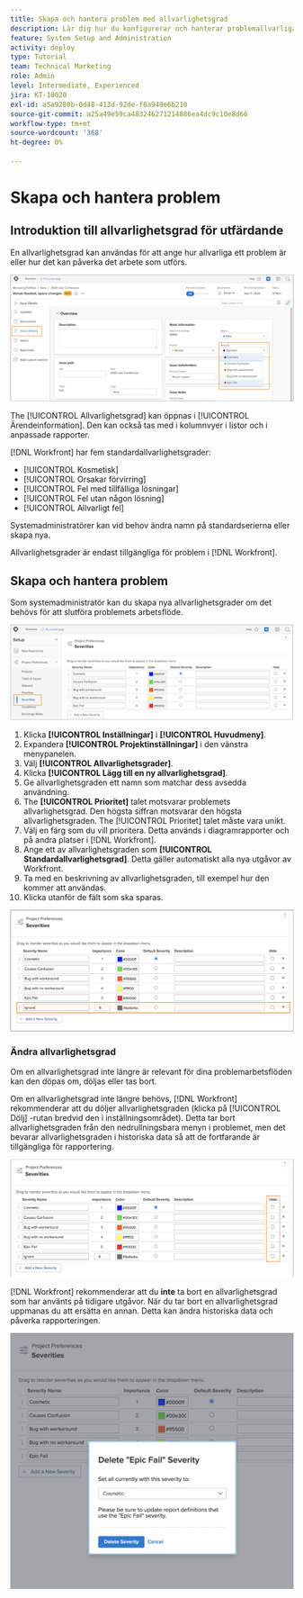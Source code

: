 ```yaml
---
title: Skapa och hantera problem med allvarlighetsgrad
description: Lär dig hur du konfigurerar och hanterar problemallvarliga problem.
feature: System Setup and Administration
activity: deploy
type: Tutorial
team: Technical Marketing
role: Admin
level: Intermediate, Experienced
jira: KT-10020
exl-id: a5a9280b-0d48-413d-92de-f6a949e6b210
source-git-commit: a25a49e59ca483246271214886ea4dc9c10e8d66
workflow-type: tm+mt
source-wordcount: '368'
ht-degree: 0%

---
```


# Skapa och hantera problem

## Introduktion till allvarlighetsgrad för utfärdande

En allvarlighetsgrad kan användas för att ange hur allvarliga ett problem är eller hur det kan påverka det arbete som utförs.

![[!UICONTROL Allvarlighetsgrad] i [!UICONTROL Ärendeinformation] window](assets/admin-fund-severity-issue-details.png)

The [!UICONTROL Allvarlighetsgrad] kan öppnas i [!UICONTROL Ärendeinformation]. Den kan också tas med i kolumnvyer i listor och i anpassade rapporter.

[!DNL Workfront] har fem standardallvarlighetsgrader:

* [!UICONTROL Kosmetisk]
* [!UICONTROL Orsakar förvirring]
* [!UICONTROL Fel med tillfälliga lösningar]
* [!UICONTROL Fel utan någon lösning]
* [!UICONTROL Allvarligt fel]

Systemadministratörer kan vid behov ändra namn på standardserierna eller skapa nya.

Allvarlighetsgrader är endast tillgängliga för problem i [!DNL Workfront].

## Skapa och hantera problem

Som systemadministratör kan du skapa nya allvarlighetsgrader om det behövs för att slutföra problemets arbetsflöde.

![[!UICONTROL Allvarlighetsgrader] sida in [!UICONTROL Inställningar]](assets/admin-fund-severity-section.png)

1. Klicka **[!UICONTROL Inställningar]** i **[!UICONTROL Huvudmeny]**.
1. Expandera **[!UICONTROL Projektinställningar]** i den vänstra menypanelen.
1. Välj **[!UICONTROL Allvarlighetsgrader]**.
1. Klicka **[!UICONTROL Lägg till en ny allvarlighetsgrad]**.
1. Ge allvarlighetsgraden ett namn som matchar dess avsedda användning.
1. The **[!UICONTROL Prioritet]** talet motsvarar problemets allvarlighetsgrad. Den högsta siffran motsvarar den högsta allvarlighetsgraden. The [!UICONTROL Prioritet] talet måste vara unikt.
1. Välj en färg som du vill prioritera. Detta används i diagramrapporter och på andra platser i [!DNL Workfront].
1. Ange ett av allvarlighetsgraden som **[!UICONTROL Standardallvarlighetsgrad]**. Detta gäller automatiskt alla nya utgåvor av Workfront.
1. Ta med en beskrivning av allvarlighetsgraden, till exempel hur den kommer att användas.
1. Klicka utanför de fält som ska sparas.

![[!UICONTROL Allvarlighetsgrader] list](assets/admin-fund-severity-new.png)

### Ändra allvarlighetsgrad

Om en allvarlighetsgrad inte längre är relevant för dina problemarbetsflöden kan den döpas om, döljas eller tas bort.

Om en allvarlighetsgrad inte längre behövs, [!DNL Workfront] rekommenderar att du döljer allvarlighetsgraden (klicka på [!UICONTROL Dölj] -rutan bredvid den i inställningsområdet). Detta tar bort allvarlighetsgraden från den nedrullningsbara menyn i problemet, men det bevarar allvarlighetsgraden i historiska data så att de fortfarande är tillgängliga för rapportering.

![[!UICONTROL Dölj] kolumn markerad på [!UICONTROL Allvarlighetsgrader] sida in [!UICONTROL Inställningar]](assets/admin-fund-severity-hide.png)

[!DNL Workfront] rekommenderar att du **inte** ta bort en allvarlighetsgrad som har använts på tidigare utgåvor. När du tar bort en allvarlighetsgrad uppmanas du att ersätta en annan. Detta kan ändra historiska data och påverka rapporteringen.

![Ta bort allvarlighetsgraden i fönstret](assets/admin-fund-severity-delete.png)

<!---
learn more URLs
Create and customize issue severities
Update issue severity
--->

